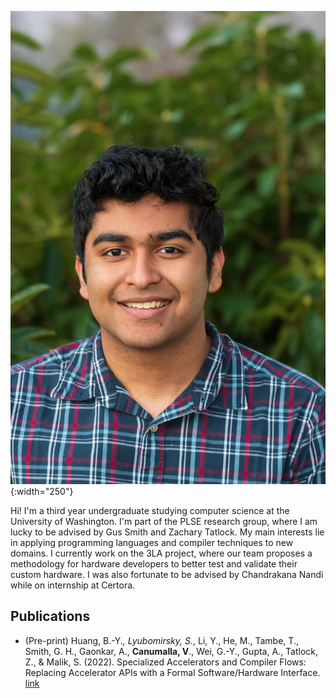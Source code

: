 
![face.jpg](/face.jpg){:width="250"} 

Hi! I'm a third year undergraduate studying computer science at the University of Washington. I'm part of the PLSE research group, where I am lucky to
be advised by Gus Smith and Zachary Tatlock. My main interests lie in applying programming languages and compiler techniques to new domains. I currently work 
on the 3LA project, where our team proposes a methodology for hardware developers to better test and validate their custom hardware. I was also fortunate to be advised by Chandrakana Nandi while on internship at Certora.

## Publications 
- (Pre-print) Huang, B.-Y.*, Lyubomirsky, S.*, Li, Y., He, M., Tambe, T., Smith, G. H., Gaonkar, A., **Canumalla, V**., Wei, G.-Y., Gupta, A., Tatlock, Z., & Malik, S. (2022).
Specialized Accelerators and Compiler Flows: Replacing Accelerator APIs with a Formal Software/Hardware Interface. [link](https://arxiv.org/abs/2203.00218)
